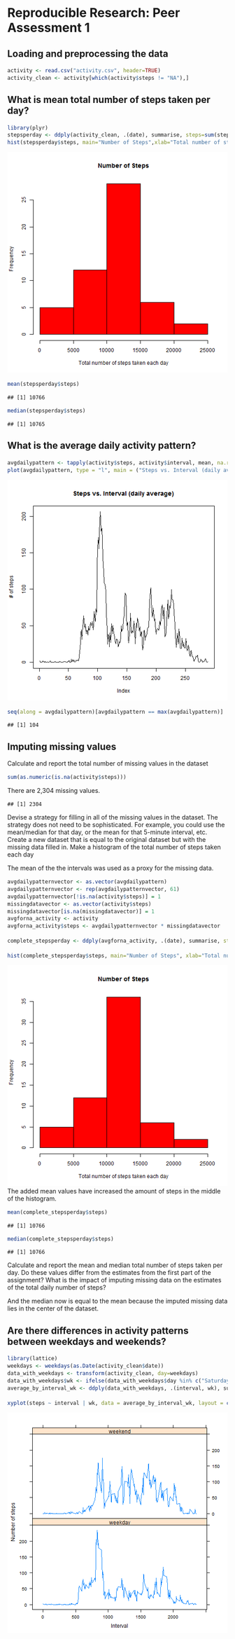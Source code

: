 # Reproducible Research: Peer Assessment 1


## Loading and preprocessing the data

```r
activity <- read.csv("activity.csv", header=TRUE)
activity_clean <- activity[which(activity$steps != "NA"),]
```
## What is mean total number of steps taken per day?

```r
library(plyr)
stepsperday <- ddply(activity_clean, .(date), summarise, steps=sum(steps))
hist(stepsperday$steps, main="Number of Steps",xlab="Total number of steps taken each day", col="red")
```

![plot of chunk unnamed-chunk-2](figure/unnamed-chunk-2.png) 

```r
mean(stepsperday$steps)
```

```
## [1] 10766
```

```r
median(stepsperday$steps)
```

```
## [1] 10765
```
## What is the average daily activity pattern?

```r
avgdailypattern <- tapply(activity$steps, activity$interval, mean, na.rm = T)
plot(avgdailypattern, type = "l", main = ("Steps vs. Interval (daily average)"), ylab = "# of steps")
```

![plot of chunk unnamed-chunk-3](figure/unnamed-chunk-3.png) 

```r
seq(along = avgdailypattern)[avgdailypattern == max(avgdailypattern)]
```

```
## [1] 104
```
## Imputing missing values

Calculate and report the total number of missing values in the dataset

```r
sum(as.numeric(is.na(activity$steps)))
```
There are 2,304 missing values.

```
## [1] 2304
```
Devise a strategy for filling in all of the missing values in the dataset. The strategy does not need to be sophisticated. For example, you could use the mean/median for that day, or the mean for that 5-minute interval, etc.
Create a new dataset that is equal to the original dataset but with the missing data filled in.
Make a histogram of the total number of steps taken each day

The mean of the the intervals was used as a proxy for the missing data.

```r
avgdailypatternvector <- as.vector(avgdailypattern)
avgdailypatternvector <- rep(avgdailypatternvector, 61)
avgdailypatternvector[!is.na(activity$steps)] = 1
missingdatavector <- as.vector(activity$steps)
missingdatavector[is.na(missingdatavector)] = 1
avgforna_activity <- activity
avgforna_activity$steps <- avgdailypatternvector * missingdatavector

complete_stepsperday <- ddply(avgforna_activity, .(date), summarise, steps=sum(steps))

hist(complete_stepsperday$steps, main="Number of Steps", xlab="Total number of steps taken each day", col="red",)
```

![plot of chunk unnamed-chunk-4](figure/unnamed-chunk-4.png) 
The added mean values have increased the amount of steps in the middle of the histogram.


```r
mean(complete_stepsperday$steps)
```

```
## [1] 10766
```

```r
median(complete_stepsperday$steps)
```

```
## [1] 10766
```
Calculate and report the mean and median total number of steps taken per day. Do these values differ from the estimates from the first part of the assignment? What is the impact of imputing missing data on the estimates of the total daily number of steps?

And the median now is equal to the mean because the imputed missing data lies in the center of the dataset.

## Are there differences in activity patterns between weekdays and weekends?

```r
library(lattice)
weekdays <- weekdays(as.Date(activity_clean$date))
data_with_weekdays <- transform(activity_clean, day=weekdays)
data_with_weekdays$wk <- ifelse(data_with_weekdays$day %in% c("Saturday", "Sunday"),"weekend", "weekday")
average_by_interval_wk <- ddply(data_with_weekdays, .(interval, wk), summarise, steps=mean(steps))

xyplot(steps ~ interval | wk, data = average_by_interval_wk, layout = c(1, 2), type="l", xlab = "Interval", ylab = "Number of steps")
```

![plot of chunk unnamed-chunk-6](figure/unnamed-chunk-6.png) 

